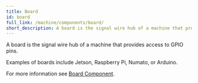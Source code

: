 ```yaml
---
title: Board
id: board
full_link: /machine/components/board/
short_description: A board is the signal wire hub of a machine that provides access to GPIO pins.
---
```


A board is the signal wire hub of a machine that provides access to GPIO pins.

Examples of boards include Jetson, Raspberry Pi, Numato, or Arduino.

For more information see [Board Component](/machine/components/board/).
